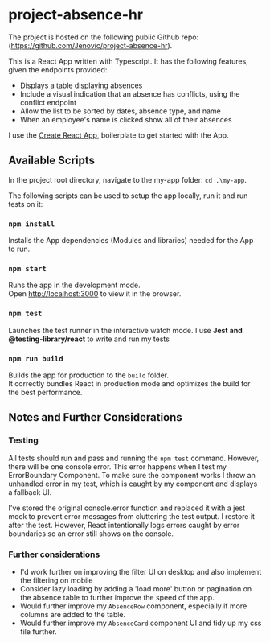 # project-absence-hr

The project is hosted on the following public Github repo: (https://github.com/Jenovic/project-absence-hr).

This is a React App written with Typescript. It has the following features, given the endpoints provided:

- Displays a table displaying absences
- Include a visual indication that an absence has conflicts, using the conflict endpoint
- Allow the list to be sorted by dates, absence type, and name
- When an employee's name is clicked show all of their absences

I use the [Create React App](https://github.com/facebook/create-react-app), boilerplate to get started with the App.

## Available Scripts

In the project root directory, navigate to the my-app folder: `cd .\my-app`.

The following scripts can be used to setup the app locally, run it and run tests on it:

### `npm install`

Installs the App dependencies (Modules and libraries) needed for the App to run.

### `npm start`

Runs the app in the development mode.\
Open [http://localhost:3000](http://localhost:3000) to view it in the browser.

### `npm test`

Launches the test runner in the interactive watch mode. I use **Jest and @testing-library/react** to write and run my tests

### `npm run build`

Builds the app for production to the `build` folder.\
It correctly bundles React in production mode and optimizes the build for the best performance.

## Notes and Further Considerations

### Testing

All tests should run and pass and running the `npm test` command. However, there will be one console error. This error happens when I test my ErrorBoundary Component. To make sure the component works I throw an unhandled error in my test, which is caught by my component and displays a fallback UI.

I've stored the original console.error function and replaced it with a jest mock to prevent error messages from cluttering the test output. I restore it after the test. However, React intentionally logs errors caught by error boundaries so an error still shows on the console.

### Further considerations

- I'd work further on improving the filter UI on desktop and also implement the filtering on mobile
- Consider lazy loading by adding a 'load more' button or pagination on the absence table to further improve the speed of the app.
- Would further improve my `AbsenceRow` component, especially if more columns are added to the table.
- Would further improve my `AbsenceCard` component UI and tidy up my css file further.
